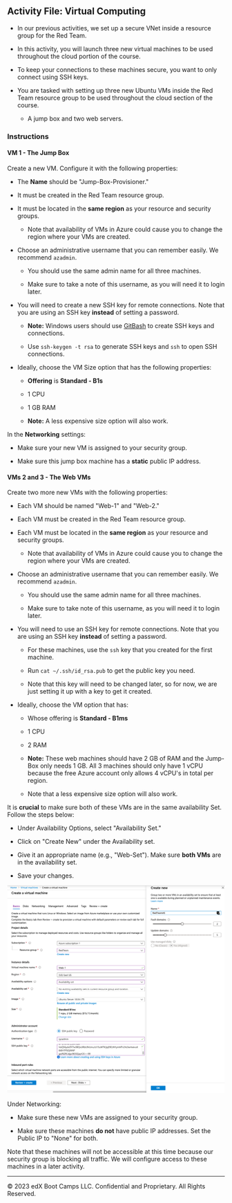 ## Activity File:  Virtual Computing

- In our previous activities, we set up a secure VNet inside a resource group for the Red Team.

- In this activity, you will launch three new virtual machines to be used throughout the cloud portion of the course.

- To keep your connections to these machines secure, you want to only connect using SSH keys.

- You are tasked with setting up three new Ubuntu VMs inside the Red Team resource group to be used throughout the cloud section of the course.

	- A jump box and two web servers.

### Instructions

#### VM 1 - The Jump Box

Create a new VM. Configure it with the following properties:

- The **Name** should be "Jump-Box-Provisioner."

- It must be created in the Red Team resource group.

- It must be located in the **same region** as your resource and security groups.

	- Note that availability of VMs in Azure could cause you to change the region where your VMs are created.

- Choose an administrative username that you can remember easily. We recommend `azadmin`. 

  - You should use the same admin name for all three machines.

  - Make sure to take a note of this username, as you will need it to login later.

- You will need to create a new SSH key for remote connections. Note that you are using an SSH key **instead** of setting a password.

	- **Note:** Windows users should use [GitBash](https://gitforwindows.org/) to create SSH keys and connections.

	- Use `ssh-keygen -t rsa` to generate SSH keys and `ssh` to open SSH connections.

- Ideally, choose the VM Size option that has the following properties:

  - **Offering** is **Standard - B1s**

  - 1 CPU

  - 1 GB RAM

  - **Note:** A less expensive size option will also work.

In the **Networking** settings: 

- Make sure your new VM is assigned to your security group.

- Make sure this jump box machine has a **static** public IP address. 

#### VMs 2 and 3 - The Web VMs

Create two more new VMs with the following properties:

- Each VM should be named "Web-1" and "Web-2."

- Each VM must be created in the Red Team resource group.

- Each VM must be located in the **same region** as your resource and security groups.

	- Note that availability of VMs in Azure could cause you to change the region where your VMs are created.

- Choose an administrative username that you can remember easily. We recommend `azadmin`. 

  - You should use the same admin name for all three machines.

  - Make sure to take note of this username, as you will need it to login later.

- You will need to use an SSH key for remote connections. Note that you are using an SSH key **instead** of setting a password.

	- For these machines, use the `ssh` key that you created for the first machine.

  - Run `cat ~/.ssh/id_rsa.pub` to get the public key you need.

  - Note that this key will need to be changed later, so for now, we are just setting it up with a key to get it created.

- Ideally, choose the VM option that has:

  - Whose offering is **Standard - B1ms**

  - 1 CPU

  - 2 RAM

  - **Note:** These web machines should have 2 GB of RAM and the Jump-Box only needs 1 GB. All 3 machines should only have 1 vCPU because the free Azure account only allows 4 vCPU's in total per region.

  - Note that a less expensive size option will also work.

It is **crucial** to make sure both of these VMs are in the same availability Set. Follow the steps below:

  - Under Availability Options, select "Availability Set."

  - Click on "Create New" under the Availability set.

  - Give it an appropriate name (e.g., "Web-Set"). Make sure **both VMs** are in the availability set.

  - Save your changes.

![](../../../Images/Avail_Set/Avail-Set.png)

Under Networking:

- Make sure these new VMs are assigned to your security group.

- Make sure these machines **do not** have public IP addresses. Set the Public IP to "None" for both.

Note that these machines will not be accessible at this time because our security group is blocking all traffic. We will configure access to these machines in a later activity.

---

© 2023 edX Boot Camps LLC. Confidential and Proprietary. All Rights Reserved.
